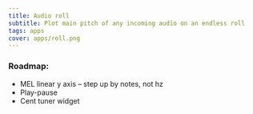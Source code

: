 ```yaml
---
title: Audio roll
subtitle: Plot main pitch of any incoming audio on an endless roll
tags: apps
cover: apps/roll.png
---
```

<client-only>
  <roll-audio />
</client-only>

### Roadmap:

-  MEL linear y axis – step up by notes, not hz <la-check />
-  Play-pause <la-check />
-  Cent tuner widget 